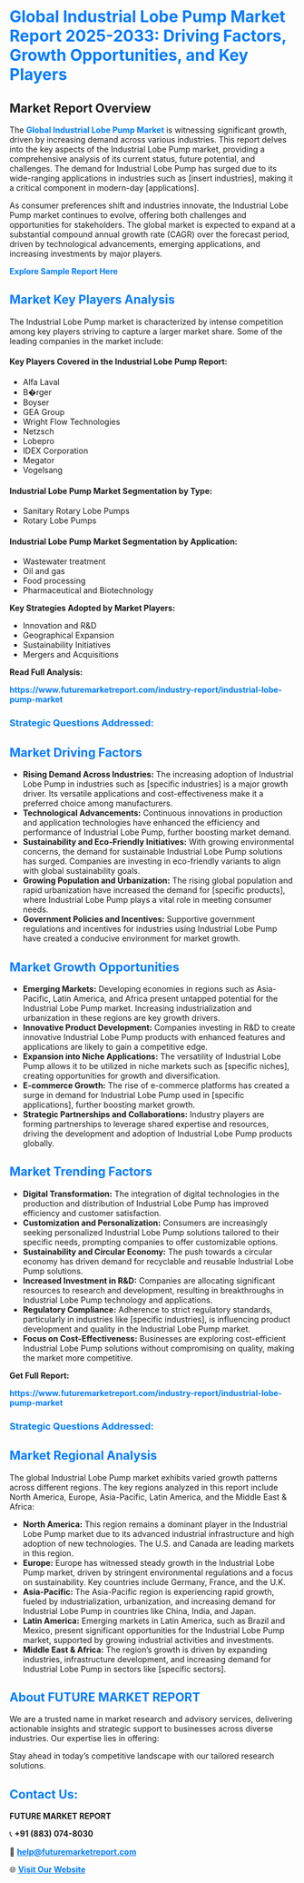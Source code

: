 <h1 style="color: #007BFF;">Global Industrial Lobe Pump Market Report 2025-2033: Driving Factors, Growth Opportunities, and Key Players</h1>

<section id="overview">
<h2>Market Report Overview</h2>
<p>The <a href="https://www.futuremarketreport.com/industry-report/industrial-lobe-pump-market" style="color: #007BFF; text-decoration: none;"><strong>Global Industrial Lobe Pump Market</strong></a> is witnessing significant growth, driven by increasing demand across various industries. This report delves into the key aspects of the Industrial Lobe Pump market, providing a comprehensive analysis of its current status, future potential, and challenges. The demand for Industrial Lobe Pump has surged due to its wide-ranging applications in industries such as [insert industries], making it a critical component in modern-day [applications].</p>
<p>As consumer preferences shift and industries innovate, the Industrial Lobe Pump market continues to evolve, offering both challenges and opportunities for stakeholders. The global market is expected to expand at a substantial compound annual growth rate (CAGR) over the forecast period, driven by technological advancements, emerging applications, and increasing investments by major players.</p>
</section>

<section id="overview">
<p><a href="https://www.futuremarketreport.com/request-sample/reportId=63253" style="color: #007BFF; text-decoration: none;"><strong>Explore Sample Report Here</strong></a></p>
</section>

<section id="key-players">
<h2 style="color: #007BFF;">Market Key Players Analysis</h2>
<p>The Industrial Lobe Pump market is characterized by intense competition among key players striving to capture a larger market share. Some of the leading companies in the market include:</p>
<h4>Key Players Covered in the Industrial Lobe Pump Report:</h4>
<ul><li>Alfa Laval</li><li>B�rger</li><li>Boyser</li><li>GEA Group</li><li>Wright Flow Technologies</li><li>Netzsch</li><li>Lobepro</li><li>IDEX Corporation</li><li>Megator</li><li>Vogelsang</li></ul>
<h4>Industrial Lobe Pump Market Segmentation by Type:</h4>
<ul><li>Sanitary Rotary Lobe Pumps</li><li>Rotary Lobe Pumps</li></ul>

<h4>Industrial Lobe Pump Market Segmentation by Application:</h4>
<ul><li>Wastewater treatment</li><li>Oil and gas</li><li>Food processing</li><li>Pharmaceutical and Biotechnology</li></ul>
<p><strong>Key Strategies Adopted by Market Players:</strong></p>
<ul>
<li>Innovation and R&D</li>
<li>Geographical Expansion</li>
<li>Sustainability Initiatives</li>
<li>Mergers and Acquisitions</li>
</ul>
</section>

<section>
<p><strong>Read Full Analysis: </strong></p><a href="https://www.futuremarketreport.com/industry-report/industrial-lobe-pump-market" style="color: #007BFF; text-decoration: none;"><strong>https://www.futuremarketreport.com/industry-report/industrial-lobe-pump-market</strong></a>
<h3 style="color: #007BFF;">Strategic Questions Addressed:</h3>
</section>

<section id="driving-factors">
<h2 style="color: #007BFF;">Market Driving Factors</h2>
<ul>
<li><strong>Rising Demand Across Industries:</strong> The increasing adoption of Industrial Lobe Pump in industries such as [specific industries] is a major growth driver. Its versatile applications and cost-effectiveness make it a preferred choice among manufacturers.</li>
<li><strong>Technological Advancements:</strong> Continuous innovations in production and application technologies have enhanced the efficiency and performance of Industrial Lobe Pump, further boosting market demand.</li>
<li><strong>Sustainability and Eco-Friendly Initiatives:</strong> With growing environmental concerns, the demand for sustainable Industrial Lobe Pump solutions has surged. Companies are investing in eco-friendly variants to align with global sustainability goals.</li>
<li><strong>Growing Population and Urbanization:</strong> The rising global population and rapid urbanization have increased the demand for [specific products], where Industrial Lobe Pump plays a vital role in meeting consumer needs.</li>
<li><strong>Government Policies and Incentives:</strong> Supportive government regulations and incentives for industries using Industrial Lobe Pump have created a conducive environment for market growth.</li>
</ul>
</section>

<section id="growth-opportunities">
<h2 style="color: #007BFF;">Market Growth Opportunities</h2>
<ul>
<li><strong>Emerging Markets:</strong> Developing economies in regions such as Asia-Pacific, Latin America, and Africa present untapped potential for the Industrial Lobe Pump market. Increasing industrialization and urbanization in these regions are key growth drivers.</li>
<li><strong>Innovative Product Development:</strong> Companies investing in R&D to create innovative Industrial Lobe Pump products with enhanced features and applications are likely to gain a competitive edge.</li>
<li><strong>Expansion into Niche Applications:</strong> The versatility of Industrial Lobe Pump allows it to be utilized in niche markets such as [specific niches], creating opportunities for growth and diversification.</li>
<li><strong>E-commerce Growth:</strong> The rise of e-commerce platforms has created a surge in demand for Industrial Lobe Pump used in [specific applications], further boosting market growth.</li>
<li><strong>Strategic Partnerships and Collaborations:</strong> Industry players are forming partnerships to leverage shared expertise and resources, driving the development and adoption of Industrial Lobe Pump products globally.</li>
</ul>
</section>

<section id="trending-factors">
<h2 style="color: #007BFF;">Market Trending Factors</h2>
<ul>
<li><strong>Digital Transformation:</strong> The integration of digital technologies in the production and distribution of Industrial Lobe Pump has improved efficiency and customer satisfaction.</li>
<li><strong>Customization and Personalization:</strong> Consumers are increasingly seeking personalized Industrial Lobe Pump solutions tailored to their specific needs, prompting companies to offer customizable options.</li>
<li><strong>Sustainability and Circular Economy:</strong> The push towards a circular economy has driven demand for recyclable and reusable Industrial Lobe Pump solutions.</li>
<li><strong>Increased Investment in R&D:</strong> Companies are allocating significant resources to research and development, resulting in breakthroughs in Industrial Lobe Pump technology and applications.</li>
<li><strong>Regulatory Compliance:</strong> Adherence to strict regulatory standards, particularly in industries like [specific industries], is influencing product development and quality in the Industrial Lobe Pump market.</li>
<li><strong>Focus on Cost-Effectiveness:</strong> Businesses are exploring cost-efficient Industrial Lobe Pump solutions without compromising on quality, making the market more competitive.</li>
</ul>
</section>

<section>
<p><strong>Get Full Report: </strong></p><a href="https://www.futuremarketreport.com/industry-report/industrial-lobe-pump-market" style="color: #007BFF; text-decoration: none;"><strong>https://www.futuremarketreport.com/industry-report/industrial-lobe-pump-market</strong></a>
<h3 style="color: #007BFF;">Strategic Questions Addressed:</h3>
</section>


<section id="regional-analysis">
<h2 style="color: #007BFF;">Market Regional Analysis</h2>
<p>The global Industrial Lobe Pump market exhibits varied growth patterns across different regions. The key regions analyzed in this report include North America, Europe, Asia-Pacific, Latin America, and the Middle East & Africa:</p>
<ul>
<li><strong>North America:</strong> This region remains a dominant player in the Industrial Lobe Pump market due to its advanced industrial infrastructure and high adoption of new technologies. The U.S. and Canada are leading markets in this region.</li>
<li><strong>Europe:</strong> Europe has witnessed steady growth in the Industrial Lobe Pump market, driven by stringent environmental regulations and a focus on sustainability. Key countries include Germany, France, and the U.K.</li>
<li><strong>Asia-Pacific:</strong> The Asia-Pacific region is experiencing rapid growth, fueled by industrialization, urbanization, and increasing demand for Industrial Lobe Pump in countries like China, India, and Japan.</li>
<li><strong>Latin America:</strong> Emerging markets in Latin America, such as Brazil and Mexico, present significant opportunities for the Industrial Lobe Pump market, supported by growing industrial activities and investments.</li>
<li><strong>Middle East & Africa:</strong> The region’s growth is driven by expanding industries, infrastructure development, and increasing demand for Industrial Lobe Pump in sectors like [specific sectors].</li>
</ul>
</section>

<footer>
<h2 style="color: #007BFF;">About FUTURE MARKET REPORT</h2>
<p>We are a trusted name in market research and advisory services, delivering actionable insights and strategic support to businesses across diverse industries. Our expertise lies in offering:</p>

<p>Stay ahead in today’s competitive landscape with our tailored research solutions.</p>

<h2 style="color: #007BFF;">Contact Us:</h2>
<p><strong>FUTURE MARKET REPORT</strong></p>
<p>📞 <strong>+91 (883) 074-8030</strong></p>
<p>📧 <strong><a href="mailto:help@futuremarketreport.com" style="color: #007BFF;">help@futuremarketreport.com</a></strong></p>
<p>🌐 <strong><a href="https://www.futuremarketreport.com/" style="color: #007BFF;">Visit Our Website</a></strong></p>
</footer>